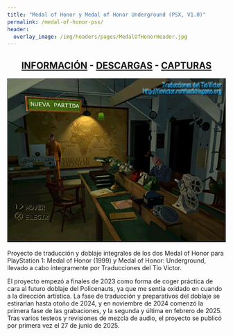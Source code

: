 ```yaml
---
title: "Medal of Honor y Medal of Honor Underground (PSX, V1.0)"
permalink: /medal-of-honor-psx/
header:
  overlay_image: /img/headers/pages/MedalOfHonorHeader.jpg
---
```

<h2 style="text-align: center;"><strong><a href="/medal-of-honor-psx/informacion/">INFORMACIÓN</a> - <a href="/medal-of-honor-psx/descargar/">DESCARGAS</a> - <a href="/medal-of-honor-psx/capturas/">CAPTURAS</a></strong></h2>

<p style="text-align: center;"><img src="/img/2025/06/MOH1-20250625_01.jpg"/></p>

Proyecto de traducción y doblaje integrales de los dos Medal of Honor para PlayStation 1: Medal of Honor (1999) 
y Medal of Honor: Underground, llevado a cabo íntegramente por Traducciones del Tío Víctor.

El proyecto empezó a finales de 2023 como forma de coger práctica de cara al futuro doblaje del Policenauts, 
ya que me sentía oxidado en cuando a la dirección artística. La fase de traducción y preparativos del doblaje 
se estirarían hasta otoño de 2024, y en noviembre de 2024 comenzó la primera fase de las grabaciones, y la 
segunda y última en febrero de 2025. Tras varios testeos y revisiones de mezcla de audio, el proyecto se publicó 
por primera vez el 27 de junio de 2025.
